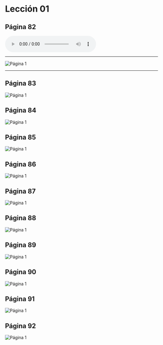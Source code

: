 # Lección 01

## Página 82

<audio controls="controls">
  <source type="audio/mpeg" src="../GM_Audios/12_Sten_agora.mp3"></source>
</audio>

---

![Página 1](Metodo/Textbook_Pagina_082.png)

---

## Página 83

![Página 1](Metodo/Textbook_Pagina_083.png)

## Página 84

![Página 1](Metodo/Textbook_Pagina_084.png)

## Página 85

![Página 1](Metodo/Textbook_Pagina_085.png)

## Página 86

![Página 1](Metodo/Textbook_Pagina_086.png)

## Página 87

![Página 1](Metodo/Textbook_Pagina_087.png)

## Página 88

![Página 1](Metodo/Textbook_Pagina_088.png)

## Página 89

![Página 1](Metodo/Textbook_Pagina_089.png)

## Página 90

![Página 1](Metodo/Textbook_Pagina_090.png)

## Página 91

![Página 1](Metodo/Textbook_Pagina_091.png)

## Página 92

![Página 1](Metodo/Textbook_Pagina_092.png)
